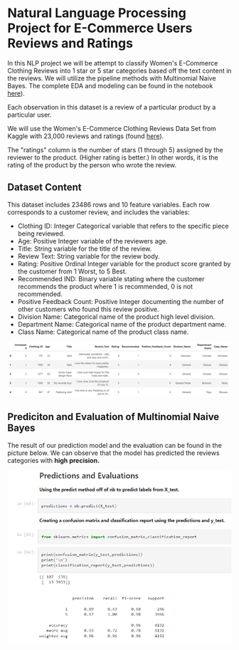 # Natural Language Processing Project for E-Commerce Users Reviews and Ratings

In this NLP project we will be attempt to classify Women's E-Commerce Clothing Reviews into 1 star or 5 star categories based off the text content in the reviews. We will utilize the pipeline methods with Multinomial Naive Bayes. The complete EDA and modeling can be found in the notebook [here](https://github.com/javadfarshchi/Natural-Language-Processing-E-Commerce-Review/blob/main/NLP_Project_E_Commerce.ipynb)).

Each observation in this dataset is a review of a particular product by a particular user.

We will use the Women's E-Commerce Clothing Reviews Data Set from Kaggle with 23,000 reviews and ratings (found [here](https://www.kaggle.com/datasets/nicapotato/womens-ecommerce-clothing-reviews)).

The "ratings" column is the number of stars (1 through 5) assigned by the reviewer to the product. (Higher rating is better.) In other words, it is the rating of the product by the person who wrote the review.

## Dataset Content
This dataset includes 23486 rows and 10 feature variables. Each row corresponds to a customer review, and includes the variables:

* Clothing ID: Integer Categorical variable that refers to the specific piece being reviewed.
* Age: Positive Integer variable of the reviewers age.
* Title: String variable for the title of the review.
* Review Text: String variable for the review body.
* Rating: Positive Ordinal Integer variable for the product score granted by the customer from 1 Worst, to 5 Best.
* Recommended IND: Binary variable stating where the customer recommends the product where 1 is recommended, 0 is not recommended.
* Positive Feedback Count: Positive Integer documenting the number of other customers who found this review positive.
* Division Name: Categorical name of the product high level division.
* Department Name: Categorical name of the product department name.
* Class Name: Categorical name of the product class name.

![Dataset Head](https://github.com/javadfarshchi/Natural-Language-Processing-E-Commerce-Review/blob/main/Dataset_Head.PNG)

## Prediciton and Evaluation of Multinomial Naive Bayes
The result of our prediction model and the evaluation can be found in the picture below. We can observe that the model has predicted the reviews categories with **high precision.**

![Dataset Head](https://github.com/javadfarshchi/Natural-Language-Processing-E-Commerce-Review/blob/main/Prediction_Evaluation.PNG)


